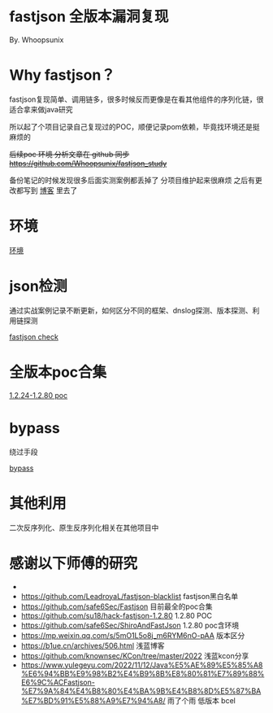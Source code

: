 # fastjson 全版本漏洞复现

By. Whoopsunix

# Why fastjson？

fastjson复现简单、调用链多，很多时候反而更像是在看其他组件的序列化链，很适合拿来做java研究

所以起了个项目记录自己复现过的POC，顺便记录pom依赖，毕竟找环境还是挺麻烦的

~~后续poc 环境 分析文章在 github 同步  https://github.com/Whoopsunix/fastjson_study~~

备份笔记的时候发现很多后面实测案例都丢掉了 分项目维护起来很麻烦 之后有更改都写到 [博客](https://whoopsunix.com/#/docs/components/cves/fastjson/README) 里去了

# 环境

[环境](https://github.com/Whoopsunix/PPPVULNS/tree/master/components/fastjsonDemo)

# json检测

通过实战案例记录不断更新，如何区分不同的框架、dnslog探测、版本探测、利用链探测

[fastjson check](fastjsonCheck/fastjsonCheck.md)

# 全版本poc合集

[1.2.24-1.2.80 poc](recurring.md)

# bypass

绕过手段

[bypass](bypass/bypass.md)

# 其他利用

二次反序列化、原生反序列化相关在其他项目中

# 感谢以下师傅的研究

+
+ https://github.com/LeadroyaL/fastjson-blacklist fastjson黑白名单
+ https://github.com/safe6Sec/Fastjson  目前最全的poc合集
+ https://github.com/su18/hack-fastjson-1.2.80 1.2.80 POC
+ https://github.com/safe6Sec/ShiroAndFastJson 1.2.80 poc含环境
+ https://mp.weixin.qq.com/s/5mO1L5o8j_m6RYM6nO-pAA  版本区分
+ https://b1ue.cn/archives/506.html 浅蓝博客
+ https://github.com/knownsec/KCon/tree/master/2022 浅蓝kcon分享
+ https://www.yulegeyu.com/2022/11/12/Java%E5%AE%89%E5%85%A8%E6%94%BB%E9%98%B2%E4%B9%8B%E8%80%81%E7%89%88%E6%9C%ACFastjson-%E7%9A%84%E4%B8%80%E4%BA%9B%E4%B8%8D%E5%87%BA%E7%BD%91%E5%88%A9%E7%94%A8/
  雨了个雨 低版本 bcel